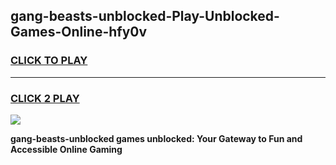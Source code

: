 
## gang-beasts-unblocked-Play-Unblocked-Games-Online-hfy0v
<h3>
<a href="https://premium76.site?title=gang-beasts-unblocked&ref=25A">CLICK TO PLAY</a></h3>
<hr>

<h3>
<a href="https://premium76.site?title=gang-beasts-unblocked&ref=25A">CLICK 2 PLAY</a>
  
</h3>

<a href="https://premium76.site?title=gang-beasts-unblocked&ref=25A"><img src="https://clearcache.store/games.png"></a>


**gang-beasts-unblocked games unblocked: Your Gateway to Fun and Accessible Online Gaming**
